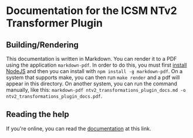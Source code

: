 # Documentation for the ICSM NTv2 Transformer Plugin

## Building/Rendering
This documentation is written in Markdown. You can render it to a PDF using the application `markdown-pdf`. In order to do this, you must first [install NodeJS](https://nodejs.org/en/download/) and then you can install with `npm install -g markdown-pdf`. On a system that supports make, you can then run `make render` and a pdf will appear in this directory. On another system, you can run the command manually, like this: `markdown-pdf ntv2_transformations_plugin_docs.md -o ntv2_transformations_plugin_docs.pdf`.

## Reading the help
If you're online, you can read the [documentation](help/icsm_ntv2_transformer_docs.md) at this link.
